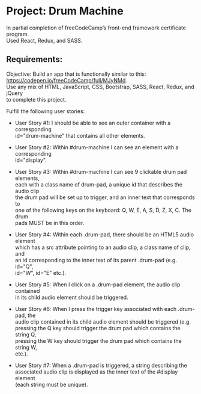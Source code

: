 # Project: Drum Machine  
In partial completion of freeCodeCamp’s front-end framework certificate program.  
Used React, Redux, and SASS.  
  
## Requirements:  
Objective: Build an app that is functionally similar to this:  
https://codepen.io/freeCodeCamp/full/MJyNMd.  
Use any mix of HTML, JavaScript, CSS, Bootstrap, SASS, React, Redux, and jQuery  
to complete this project.  
  
Fulfill the following user stories:  
* User Story #1: I should be able to see an outer container with a corresponding  
id="drum-machine" that contains all other elements.  
    
* User Story #2: Within #drum-machine I can see an element with a corresponding  
id="display".  
  
* User Story #3: Within #drum-machine I can see 9 clickable drum pad elements,  
each with a class name of drum-pad, a unique id that describes the audio clip  
the drum pad will be set up to trigger, and an inner text that corresponds to  
one of the following keys on the keyboard: Q, W, E, A, S, D, Z, X, C. The drum  
pads MUST be in this order. 
  
* User Story #4: Within each .drum-pad, there should be an HTML5 audio element  
which has a src attribute pointing to an audio clip, a class name of clip, and  
an id corresponding to the inner text of its parent .drum-pad (e.g. id="Q",  
id="W", id="E" etc.).  
  
* User Story #5: When I click on a .drum-pad element, the audio clip contained   
in its child audio element should be triggered.  
  
* User Story #6: When I press the trigger key associated with each .drum-pad, the  
audio clip contained in its child audio element should be triggered (e.g.  
pressing the Q key should trigger the drum pad which contains the string Q,  
pressing the W key should trigger the drum pad which contains the string W,  
etc.).  
  
* User Story #7: When a .drum-pad is triggered, a string describing the  
associated audio clip is displayed as the inner text of the #display element  
(each string must be unique).  

